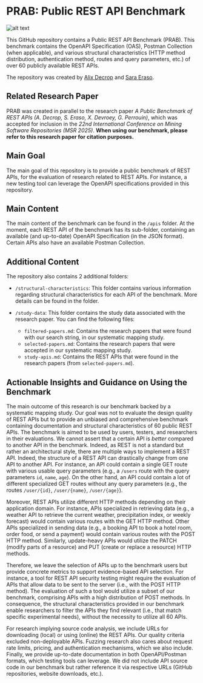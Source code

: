 # PRAB: Public REST API Benchmark

![alt text](https://img.shields.io/badge/Benchmark_Contains-62_REST_APIs-blue.svg)

This GitHub repository contains a Public REST API Benchmark (PRAB). This benchmark contains the OpenAPI Specification (OAS), Postman Collection (when applicable), and various structural characteristics (HTTP method distribution, authentication method, routes and query parameters, etc.) of over 60 publicly available REST APIs.

The repository was created by [Alix Decrop](https://orcid.org/0009-0007-2641-5983) and [Sara Eraso](https://orcid.org/0009-0002-7637-3869).

## Related Research Paper

PRAB was created in parallel to the research paper *A Public Benchmark of REST APIs (A. Decrop, S. Eraso, X. Devroey, G. Perrouin)*, which was accepted for inclusion in the *22nd International Conference on Mining Software Repositories (MSR 2025)*. **When using our benchmark, please refer to this research paper for citation purposes.**

## Main Goal

The main goal of this repository is to provide a public benchmark of REST APIs, for the evaluation of research related to REST APIs. For instance, a new testing tool can leverage the OpenAPI specifications provided in this repository.

## Main Content

The main content of the benchmark can be found in the `/apis` folder. At the moment, each REST API of the benchmark has its sub-folder, containing an available (and up-to-date) OpenAPI Specification (in the JSON format). Certain APIs also have an available Postman Collection.

## Additional Content

The repository also contains 2 additional folders:

- `/structural-characteristics`: This folder contains various information regarding structural characteristics for each API of the benchmark. More details can be found in the folder.

- `/study-data`: This folder contains the study data associated with the research paper. You can find the following files:
    - `filtered-papers.md`: Contains the research papers that were found with our search string, in our systematic mapping study.
    - `selected-papers.md`: Contains the research papers that were accepted in our systematic mapping study.
    - `study-apis.md`: Contains the REST APIs that were found in the research papers (from `selected-papers.md`).
 
## Actionable Insights and Guidance on Using the Benchmark

The main outcome of this research is our benchmark backed by a systematic mapping study. Our goal was not to evaluate the design quality of REST APIs but to provide an unbiased and comprehensive benchmark containing documentation and structural characteristics of 60 public REST APIs. The benchmark is aimed to be used by users, testers, and researchers in their evaluations. We cannot assert that a certain API is *better* compared to another API in the benchmark. Indeed, as REST is not a standard but rather an architectural style, there are multiple ways to implement a REST API. Indeed, the structure of a REST API can drastically change from one API to another API. For instance, an API could contain a single GET route with various usable query parameters (e.g., a `/users` route with the query parameters `id`, `name`, `age`). On the other hand, an API could contain a lot of different specialized GET routes without any query parameters (e.g., the routes `/user/{id}`, `/user/{name}`, `/user/{age}`).

Moreover, REST APIs utilize different HTTP methods depending on their application domain. For instance, APIs specialized in retrieving data (e.g., a weather API to retrieve the current weather, precipitation index, or weekly forecast) would contain various routes with the GET HTTP method. Other APIs specialized in sending data (e.g., a booking API to book a hotel room, order food, or send a payment) would contain various routes with the POST HTTP method. Similarly, update-heavy APIs would utilize the PATCH (modify parts of a resource) and PUT (create or replace a resource) HTTP methods.

Therefore, we leave the selection of APIs up to the benchmark users but provide concrete metrics to support evidence-based API selection. For instance, a tool for REST API security testing might require the evaluation of APIs that allow data to be sent to the server (i.e., with the POST HTTP method). The evaluation of such a tool would utilize a subset of our benchmark, comprising APIs with a high distribution of POST methods. In consequence, the structural characteristics provided in our benchmark enable researchers to filter the APIs they find relevant (i.e., that match specific experimental needs), without the necessity to utilize all 60 APIs.

For research implying source code analysis, we include URLs for downloading (local) or using (online) the REST APIs. Our quality criteria excluded non-deployable APIs. Fuzzing research also cares about request rate limits, pricing, and authentication mechanisms, which we also include. Finally, we provide up-to-date documentation in both OpenAPI/Postman formats, which testing tools can leverage. We did not include API source code in our benchmark but rather reference it via respective URLs (GitHub repositories, website downloads, etc.).
